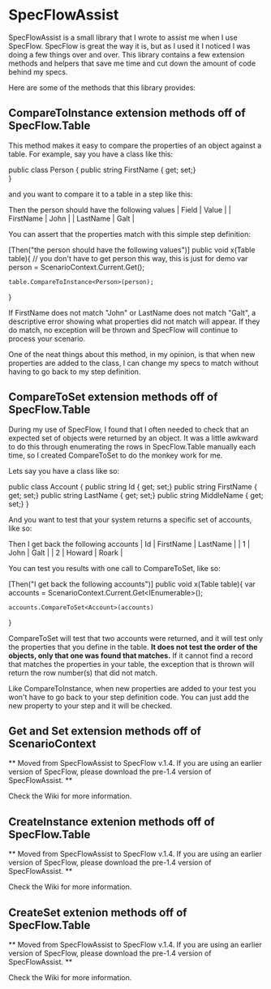 SpecFlowAssist
========

SpecFlowAssist is a small library that I wrote to assist me when I use SpecFlow.  SpecFlow is great the way it is, but as I used it I noticed I was doing a few things over and over.  This library contains a few extension methods and helpers that save me time and cut down the amount of code behind my specs.

Here are some of the methods that this library provides:

CompareToInstance<T> extension methods off of SpecFlow.Table
---

This method makes it easy to compare the properties of an object against a table. For example, say you have a class like this:

  public class Person {
    public string FirstName { get; set;}  
  }

and you want to compare it to a table in a step like this:

  Then the person should have the following values
  | Field     | Value |
  | FirstName | John  |
  | LastName  | Galt  |
  
You can assert that the properties match with this simple step definition:

  [Then("the person should have the following values")]
  public void x(Table table){
    // you don't have to get person this way, this is just for demo
    var person = ScenarioContext.Current.Get<Person>(); 
    
    table.CompareToInstance<Person>(person);
  }

If FirstName does not match "John" or LastName does not match "Galt", a descriptive error showing what properties did not match will appear.  If they do match, no exception will be thrown and SpecFlow will continue to process your scenario.

One of the neat things about this method, in my opinion, is that when new properties are added to the class, I can change my specs to match without having to go back to my step definition.  

CompareToSet<T> extension methods off of SpecFlow.Table
---

During my use of SpecFlow, I found that I often needed to check that an expected set of objects were returned by an object.  It was a little awkward to do this through enumerating the rows in SpecFlow.Table manually each time, so I created CompareToSet<T> to do the monkey work for me.

Lets say you have a class like so:

  public class Account {
    public string Id { get; set;}
    public string FirstName { get; set;}
    public string LastName { get; set;}
    public string MiddleName { get; set;}
  }

And you want to test that your system returns a specific set of accounts, like so:

  Then I get back the following accounts
  | Id     | FirstName | LastName |
  | 1      | John      | Galt     |
  | 2      | Howard    | Roark    |

You can test you results with one call to CompareToSet<T>, like so:

  [Then("I get back the following accounts")]
  public void x(Table table){
    var accounts = ScenarioContext.Current.Get<IEnumerable<Account>>();
    
    accounts.CompareToSet<Account>(accounts)
  }

CompareToSet<T> will test that two accounts were returned, and it will test only the properties that you define in the table.  **It does not test the order of the objects, only that one was found that matches.**  If it cannot find a record that matches the properties in your table, the exception that is thrown will return the row number(s) that did not match.

Like CompareToInstance<T>, when new properties are added to your test you won't have to go back to your step definition code.  You can just add the new property to your step and it will be checked.

Get<T> and Set<T> extension methods off of ScenarioContext
---

** Moved from SpecFlowAssist to SpecFlow v.1.4.  If you are using an earlier version of SpecFlow, please download the pre-1.4 version of SpecFlowAssist. **

Check the Wiki for more information.

CreateInstance<T> extenion methods off of SpecFlow.Table
---

** Moved from SpecFlowAssist to SpecFlow v.1.4.  If you are using an earlier version of SpecFlow, please download the pre-1.4 version of SpecFlowAssist. **

Check the Wiki for more information.

CreateSet<T> extenion methods off of SpecFlow.Table
---

** Moved from SpecFlowAssist to SpecFlow v.1.4.  If you are using an earlier version of SpecFlow, please download the pre-1.4 version of SpecFlowAssist. **

Check the Wiki for more information.